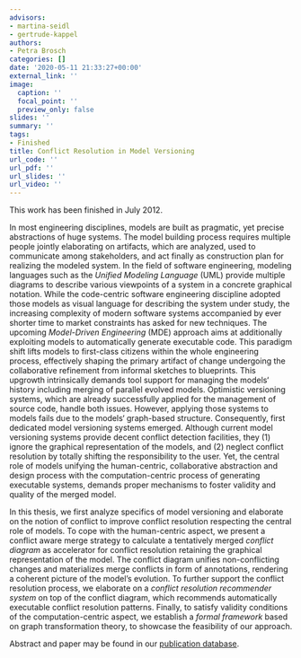 ```yaml
---
advisors:
- martina-seidl
- gertrude-kappel
authors:
- Petra Brosch
categories: []
date: '2020-05-11 21:33:27+00:00'
external_link: ''
image:
  caption: ''
  focal_point: ''
  preview_only: false
slides: ''
summary: ''
tags:
- Finished
title: Conflict Resolution in Model Versioning
url_code: ''
url_pdf: ''
url_slides: ''
url_video: ''
---
```


This work has been finished in July 2012.

In most engineering disciplines, models are built as pragmatic, yet precise abstractions of huge systems. The model building process requires multiple people jointly elaborating on artifacts, which are analyzed, used to communicate among stakeholders, and act finally as construction plan for realizing the modeled system. In the field of software engineering, modeling languages such as the _Unified Modeling Language_ (UML) provide multiple diagrams to describe various viewpoints of a system in a concrete graphical notation. While the code-centric software engineering discipline adopted those models as visual language for describing the system under study, the increasing complexity of modern software systems accompanied by ever shorter time to market constraints has asked for new techniques. The upcoming _Model-Driven Engineering_ (MDE) approach aims at additionally exploiting models to automatically generate executable code. This paradigm shift lifts models to first-class citizens within the whole engineering process, effectively shaping the primary artifact of change undergoing the collaborative refinement from informal sketches to blueprints. This upgrowth intrinsically demands tool support for managing the models‘ history including merging of parallel evolved models. Optimistic versioning systems, which are already successfully applied for the management of source code, handle both issues. However, applying those systems to models fails due to the models‘ graph-based structure. Consequently, first dedicated model versioning systems emerged. Although current model versioning systems provide decent conflict detection facilities, they (1) ignore the graphical representation of the models, and (2) neglect conflict resolution by totally shifting the responsibility to the user. Yet, the central role of models unifying the human-centric, collaborative abstraction and design process with the computation-centric process of generating executable systems, demands proper mechanisms to foster validity and quality of the merged model.

In this thesis, we first analyze specifics of model versioning and elaborate on the notion of conflict to improve conflict resolution respecting the central role of models. To cope with the human-centric aspect, we present a conflict aware merge strategy to calculate a tentatively merged _conflict diagram_ as accelerator for conflict resolution retaining the graphical representation of the model. The conflict diagram unifies non-conflicting changes and materializes merge conflicts in form of annotations, rendering a coherent picture of the model’s evolution. To further support the conflict resolution process, we elaborate on a _conflict resolution recommender system_ on top of the conflict diagram, which recommends automatically executable conflict resolution patterns. Finally, to satisfy validity conditions of the computation-centric aspect, we establish a _formal framework_ based on graph transformation theory, to showcase the feasibility of our approach.

Abstract and paper may be found in our <a class="external" href="http://publik.tuwien.ac.at/showentry.php?ID=208975&amp;lang=2">publication database</a>.